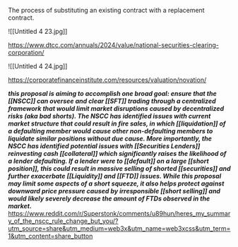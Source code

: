 The process of substituting an existing contract with a replacement contract.

![[Untitled 4 23.jpg]]

https://www.dtcc.com/annuals/2024/value/national-securities-clearing-corporation/

![[Untitled 4 24.jpg]]

https://corporatefinanceinstitute.com/resources/valuation/novation/

_**this proposal is aiming to accomplish one broad goal: ensure that the [[NSCC]] can oversee and clear [[SFT]] trading through a centralized framework that would limit market disruptions caused by decentralized risks (aka bad shorts). The NSCC has identified issues with current market structure that could result in fire sales, in which [[liquidation]] of a defaulting member would cause other non-defaulting members to liquidate similar positions without due cause. More importantly, the NSCC has identified potential issues with [[Securities Lenders]] reinvesting cash [[collateral]] which significantly raises the likelihood of a lender defaulting. If a lender were to [[default]] on a large [[short position]], this could result in massive selling of shorted [[securities]] and further exacerbate [[Liquidity]] and [[FTD]] issues. While this proposal may limit some aspects of a short squeeze, it also helps protect against downward price pressure caused by irresponsible [[short selling]] and would likely severely decrease the amount of FTDs observed in the market.**_
https://www.reddit.com/r/Superstonk/comments/u89hun/heres_my_summary_of_the_nscc_rule_change_but_you/?utm_source=share&utm_medium=web3x&utm_name=web3xcss&utm_term=1&utm_content=share_button
